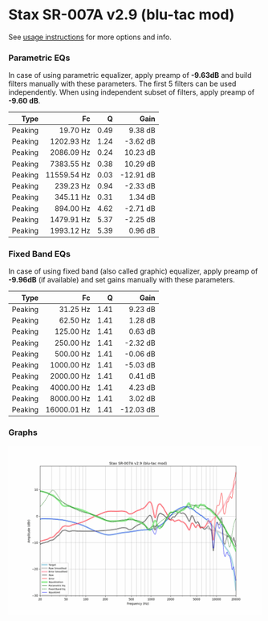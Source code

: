 # Stax SR-007A v2.9 (blu-tac mod)
See [usage instructions](https://github.com/jaakkopasanen/AutoEq#usage) for more options and info.

### Parametric EQs
In case of using parametric equalizer, apply preamp of **-9.63dB** and build filters manually
with these parameters. The first 5 filters can be used independently.
When using independent subset of filters, apply preamp of **-9.60 dB**.

| Type    | Fc          |    Q | Gain      |
|--------:|------------:|-----:|----------:|
| Peaking | 19.70 Hz    | 0.49 | 9.38 dB   |
| Peaking | 1202.93 Hz  | 1.24 | -3.62 dB  |
| Peaking | 2086.09 Hz  | 0.24 | 10.23 dB  |
| Peaking | 7383.55 Hz  | 0.38 | 10.29 dB  |
| Peaking | 11559.54 Hz | 0.03 | -12.91 dB |
| Peaking | 239.23 Hz   | 0.94 | -2.33 dB  |
| Peaking | 345.11 Hz   | 0.31 | 1.34 dB   |
| Peaking | 894.00 Hz   | 4.62 | -2.71 dB  |
| Peaking | 1479.91 Hz  | 5.37 | -2.25 dB  |
| Peaking | 1993.12 Hz  | 5.39 | 0.96 dB   |

### Fixed Band EQs
In case of using fixed band (also called graphic) equalizer, apply preamp of **-9.96dB**
(if available) and set gains manually with these parameters.

| Type    | Fc          |    Q | Gain      |
|--------:|------------:|-----:|----------:|
| Peaking | 31.25 Hz    | 1.41 | 9.23 dB   |
| Peaking | 62.50 Hz    | 1.41 | 1.28 dB   |
| Peaking | 125.00 Hz   | 1.41 | 0.63 dB   |
| Peaking | 250.00 Hz   | 1.41 | -2.32 dB  |
| Peaking | 500.00 Hz   | 1.41 | -0.06 dB  |
| Peaking | 1000.00 Hz  | 1.41 | -5.03 dB  |
| Peaking | 2000.00 Hz  | 1.41 | 0.41 dB   |
| Peaking | 4000.00 Hz  | 1.41 | 4.23 dB   |
| Peaking | 8000.00 Hz  | 1.41 | 3.02 dB   |
| Peaking | 16000.01 Hz | 1.41 | -12.03 dB |

### Graphs
![](./Stax%20SR-007A%20v2.9%20(blu-tac%20mod).png)